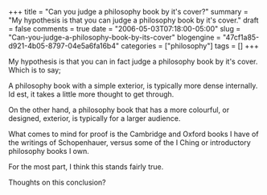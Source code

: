 +++
title = "Can you judge a philosophy book by it's cover?"
summary = "My hypothesis is that you can judge a philosophy book by it's cover."
draft = false
comments = true
date = "2006-05-03T07:18:00-05:00"
slug = "Can-you-judge-a-philosophy-book-by-its-cover"
blogengine = "47cf1a85-d921-4b05-8797-04e5a6fa16b4"
categories = ["philosophy"]
tags = []
+++

<p>
My hypothesis is that you can in fact judge a philosophy book by it&#39;s cover. Which is to say;<!--more--><!--adsense-->
</p>
<p>
A philosophy book with a simple exterior, is typically more dense internally. Id est, it takes a little more thought to get through.
</p>
<p>
On the other hand, a philosophy book that has a more colourful, or designed, exterior, is typically for a larger audience.
</p>
<p>
What comes to mind for proof is the Cambridge and Oxford books I have of the writings of Schopenhauer, versus some of the I Ching or introductory philosophy books I own.
</p>
<p>
For the most part, I think this stands fairly true.
</p>
<p>
Thoughts on this conclusion?
</p>


